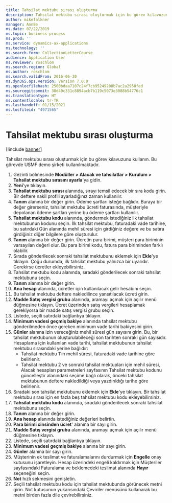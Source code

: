 ```yaml
---
title: Tahsilat mektubu sırası oluşturma
description: Tahsilat mektubu sırası oluşturmak için bu görev kılavuzunu kullanın.
author: mikefalkner
manager: AnnBe
ms.date: 07/22/2019
ms.topic: business-process
ms.prod: ''
ms.service: dynamics-ax-applications
ms.technology: ''
ms.search.form: CollectionLetterCourse
audience: Application User
ms.reviewer: roschlom
ms.search.region: Global
ms.author: roschlom
ms.search.validFrom: 2016-06-30
ms.dyn365.ops.version: Version 7.0.0
ms.openlocfilehash: 2500bdaa7107c24f7cb95249208b7ac2a2958fed
ms.sourcegitcommit: 38d40c331c8894acb7b119c5073e3088b54776c1
ms.translationtype: HT
ms.contentlocale: tr-TR
ms.lasthandoff: 01/15/2021
ms.locfileid: "4971565"
---
```

# <a name="create-a-collection-letter-sequence"></a>Tahsilat mektubu sırası oluşturma

[!include [banner](../../includes/banner.md)]

Tahsilat mektubu sırası oluşturmak için bu görev kılavuzunu kullanın. Bu görevde USMF demo şirketi kullanılmaktadır.

1. Gezinti bölmesinde **Modüller > Alacak ve tahsilatlar > Kurulum > Tahsilat mektubu sırasını ayarla**'ya gidin.
2. **Yeni**'ye tıklayın.
3. **Tahsilat mektubu sırası** alanında, sırayı temsil edecek bir sıra kodu girin. Bir deftere nakil profili ayarladığınız zaman kullanılır.
4. **Tanım** alanına bir değer girin.  Ödeme şartları isteğe bağlıdır. Buraya bir değer girerseniz, tahsilat mektubu ücreti faturasında, müşteriyle depolanan ödeme şartları yerine bu ödeme şartları kullanılır.  
5. **Tahsilat mektubu kodu** alanında, göndermek istediğiniz ilk tahsilat mektubunun kodunu seçin. İlk tahsilat mektubu, faturadaki vade tarihine, bu satırdaki Gün alanında mehil süresi için girdiğiniz değere ve bu satıra girdiğiniz diğer bilgilere göre oluşturulur.  
6. **Tanım** alanına bir değer girin. Ücretin para birimi, müşteri para biriminin varsayılan değeri olur. Bu para birimi kodu, fatura para biriminden farklı olabilir.  
7. Sırada gönderilecek sonraki tahsilat mektubunu eklemek için **Ekle**'ye tıklayın. Çoğu durumda, ilk tahsilat mektubu yalnızca bir uyarıdır. Gerekirse ücretler ekleyebilirsiniz.  
8. Tahsilat mektubu kodu alanında, sıradaki gönderilecek sonraki tahsilat mektubunu seçin.
9. **Tanım** alanına bir değer girin.
10. **Ana hesap** alanında, ücretler için kullanılacak gelir hesabını seçin.
11. Bu tahsilat mektubu deftere nakledilince yansıtılacak ücreti girin.
12. **Madde Satış vergisi grubu** alanında, aramayı açmak için açılır menü düğmesine tıklayın. Ücret üzerinden satış vergileri hesaplamak gerekiyorsa bir madde satış vergisi grubu seçin.  
13. Listede, seçili satırdaki bağlantıya tıklayın.
14. **Minimum vadesi geçmiş bakiye** alanında tahsilat mektubu gönderilmeden önce gereken minimum vade tarihi bakiyesini girin.
15. **Günler** alanına izin vereceğiniz mehil süresi gün sayısını girin. Bu, bir tahsilat mektubunun oluşturulabileceği son tarihten sonraki gün sayısıdır. Hesaplama için kullanılan vade tarihi, tahsilat mektubunun tahsilat mektubu sırasındaki yerine bağlıdır:
    - Tahsilat mektubu 1'in mehil süresi, faturadaki vade tarihine göre belirlenir.
    - Tahsilat mektubu 2 ve sonraki tahsilat mektupları için mehil süresi, Alacak hesapları parametreleri sayfasının Tahsilat mektubu kodunu güncelleştir alanındaki seçime bağlı olarak, önceki tahsilat mektubunun deftere nakledildiği veya yazdırıldığı tarihe göre belirlenir.  
16. Sıradaki son tahsilat mektubunu eklemek için **Ekle**'ye tıklayın. Bir tahsilat mektubu sırası için en fazla beş tahsilat mektubu kodu ekleyebilirsiniz.  
17. **Tahsilat mektubu kodu** alanında, sıradaki gönderilecek sonraki tahsilat mektubunu seçin.
18. **Tanım** alanına bir değer girin.
19. **Ana hesap** alanında istediğiniz değerleri belirtin.
20. **Para birimi cinsinden ücret**' alanına bir sayı girin.
21. **Madde Satış vergisi grubu** alanında, aramayı açmak için açılır menü düğmesine tıklayın.
22. Listede, seçili satırdaki bağlantıya tıklayın.
23. **Minimum vadesi geçmiş bakiye** alanına bir sayı girin.
24. **Günler** alanına bir sayı girin.
25. Müşterinin ek teslimat ve faturalamalarını durdurmak için **Engelle** onay kutusunu işaretleyin. Hesap üzerindeki engeli kaldırmak için Müşteriler sayfasındaki Faturalama ve beklemedeki teslimat alanında **Hayır** seçeneğini seçin.  
26. **Not** hızlı sekmesini genişletin.
27. Seçili tahsilat mektubu kodu için tahsilat mektubunda görünecek metni girin. Not kutusunun yukarısındaki Çeviriler menüsünü kullanarak bu metni birden fazla dile çevirebilirsiniz.  

